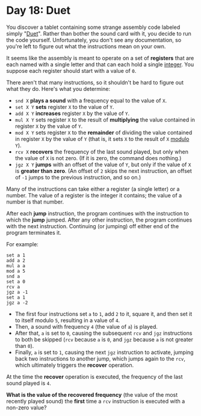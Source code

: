 # Day 18: Duet
You discover a tablet containing some strange assembly code labeled simply "[Duet](https://en.wikipedia.org/wiki/Duet)". 
Rather than bother the sound card with it, you decide to run the code yourself. Unfortunately, you don't see any 
documentation, so you're left to figure out what the instructions mean on your own.

It seems like the assembly is meant to operate on a set of **registers** that are each named with a single letter and 
that can each hold a single [integer](https://en.wikipedia.org/wiki/Integer). You suppose each register should start 
with a value of `0`.

There aren't that many instructions, so it shouldn't be hard to figure out what they do. Here's what you determine:
* `snd X` **plays a sound** with a frequency equal to the value of `X`.
* `set X Y` **sets** register `X` to the value of `Y`.
* `add X Y` **increases** register `X` by the value of `Y`.
* `mul X Y` sets register `X` to the result of **multiplying** the value contained in register `X` by the value of `Y`.
* `mod X Y` sets register `X` to the **remainder** of dividing the value contained in register `X` by the value of `Y` 
(that is, it sets `X` to the result of `X` [modulo](https://en.wikipedia.org/wiki/Modulo_operation) `Y`).
* `rcv X` **recovers** the frequency of the last sound played, but only when the value of `X` is not zero. (If it is 
zero, the command does nothing.)
* `jgz X Y` **jumps** with an offset of the value of `Y`, but only if the value of `X` is **greater than zero**. (An 
offset of `2` skips the next instruction, an offset of `-1` jumps to the previous instruction, and so on.)

Many of the instructions can take either a register (a single letter) or a number. The value of a register is the 
integer it contains; the value of a number is that number.

After each **jump** instruction, the program continues with the instruction to which the **jump** jumped. After any 
other instruction, the program continues with the next instruction. Continuing (or jumping) off either end of the 
program terminates it.

For example:
```
set a 1
add a 2
mul a a
mod a 5
snd a
set a 0
rcv a
jgz a -1
set a 1
jgz a -2
```
* The first four instructions set `a` to `1`, add `2` to it, square it, and then set it to itself modulo `5`, resulting 
in a value of `4`.
* Then, a sound with frequency `4` (the value of `a`) is played.
* After that, `a` is set to `0`, causing the subsequent `rcv` and `jgz` instructions to both be skipped (`rcv` because 
`a` is `0`, and `jgz` because `a` is not greater than `0`).
* Finally, `a` is set to `1`, causing the next `jgz` instruction to activate, jumping back two instructions to another 
jump, which jumps again to the `rcv`, which ultimately triggers the **recover** operation.

At the time the **recover** operation is executed, the frequency of the last sound played is `4`.

**What is the value of the recovered frequency** (the value of the most recently played sound) the **first** time a `rcv` 
instruction is executed with a non-zero value?
